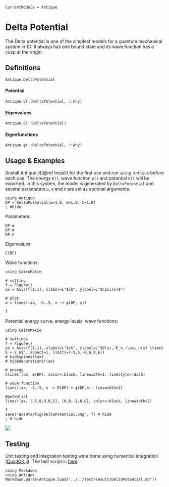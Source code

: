 ```@meta
CurrentModule = Antique
```

# Delta Potential

The Delta potential is one of the simplest models for a quantum mechanical system in 1D. It always has one bound state and its wave function has a cusp at the origin.

## Definitions

```@docs; canonical=false
Antique.DeltaPotential
```

#### Potential
```@docs; canonical=false
Antique.V(::DeltaPotential, ::Any)
```

#### Eigenvalues
```@docs; canonical=false
Antique.E(::DeltaPotential)
```

#### Eigenfunctions
```@docs; canonical=false
Antique.ψ(::DeltaPotential, ::Any)
```

## Usage & Examples

[Install Antique.jl](@ref Install) for the first use and run `using Antique` before each use. The energy `E()`, wave function `ψ()` and potential `V()` will be exported. In this system, the model is generated by `DeltaPotential` and several parameters `α`, `m` and `ℏ` are set as optional arguments.

```@example DP
using Antique
DP = DeltaPotential(α=1.0, m=1.0, ℏ=1.0)
; #hide
```

Parameters:

```@repl DP
DP.α
DP.m
DP.ℏ
```

Eigenvalues:

```@repl DP
E(DP)
```

Wave functions:

```@example DP
using CairoMakie

# setting
f = Figure()
ax = Axis(f[1,1], xlabel=L"$x$", ylabel=L"$\psi(x)$")

# plot
w = lines!(ax, -5..5, x -> ψ(DP, x))

f
```

Potential energy curve, energy levels, wave functions:

```@example DP
using CairoMakie

# settings
f = Figure()
ax = Axis(f[1,1], xlabel=L"$x$", ylabel=L"$V(x),~E_n,~\psi_n(x) \times 5 + E_n$", aspect=1, limits=(-5,5,-0.6,0.6))
# hidespines!(ax)
# hidedecorations!(ax)

# energy
hlines!(ax, E(DP), color=:black, linewidth=1, linestyle=:dash)

# wave function
lines!(ax, -5..5, x -> E(DP) + ψ(DP,x), linewidth=2)

#potential
lines!(ax, [-5,0,0,0,5], [0,0,-1,0,0], color=:black, linewidth=2)

f
save("assets/fig/DeltaPotential.png", f) # hide
; # hide
```

![](assets/fig/DeltaPotential.png)

## Testing

Unit testing and integration testing were done using numerical integration ([QuadGK.jl](https://juliamath.github.io/QuadGK.jl/stable/)). The test script is [here](https://github.com/ohno/Antique.jl/blob/main/test/DeltaPotential.jl).

```@eval
using Markdown
using Antique
Markdown.parse(Antique.load("../../test/result/DeltaPotential.md"))
```
